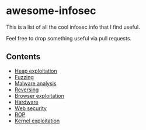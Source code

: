 # awesome-infosec
This is a list of all the cool infosec info that I find useful.

Feel free to drop something useful via pull requests.

## Contents
* [Heap exploitation](./heap-exploitation/README.md)
* [Fuzzing](./fuzzing/README.md)
* [Malware analysis](#malware-analysis)
* [Reversing](#reversing)
* [Browser exploitation](#browser-exploitation)
* [Hardware](#hardware)
* [Web security](#web-security)
* [ROP](#rop)
* [Kernel exploitation](#kernel-exploitation)

